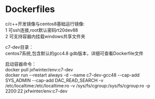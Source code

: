 # Dockerfiles
c/c++开发镜像与centos8基础运行镜像:  
1 可ssh连接,root默认密码rt20dev88  
2 可支持容器内挂载windows共享文件夹  
  
c7-dev目录：  
centos7系统,包含默认的gcc4.8 gdb版本，详细可查看Dockerfile文件   
  
启动容器命令：  
docker pull jxfwinter/env:c7-dev  
docker run --restart always -d --name c7-dev-gcc48 --cap-add SYS_ADMIN --cap-add DAC_READ_SEARCH -v /etc/localtime:/etc/localtime:ro -v /sys/fs/cgroup:/sys/fs/cgroup:ro -p 2200:22 jxfwinter/env:c7-dev  
  
